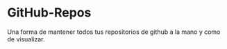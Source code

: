 <h1>GitHub-Repos</h1>
<p>Una forma de mantener todos tus repositorios de github a la mano y como de visualizar.</p>